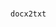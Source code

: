 ### 
```
docx2txt
```

### 
```

```

### 
```

```

### 
```

```

### 
```

```

### 
```

```

### 
```

```